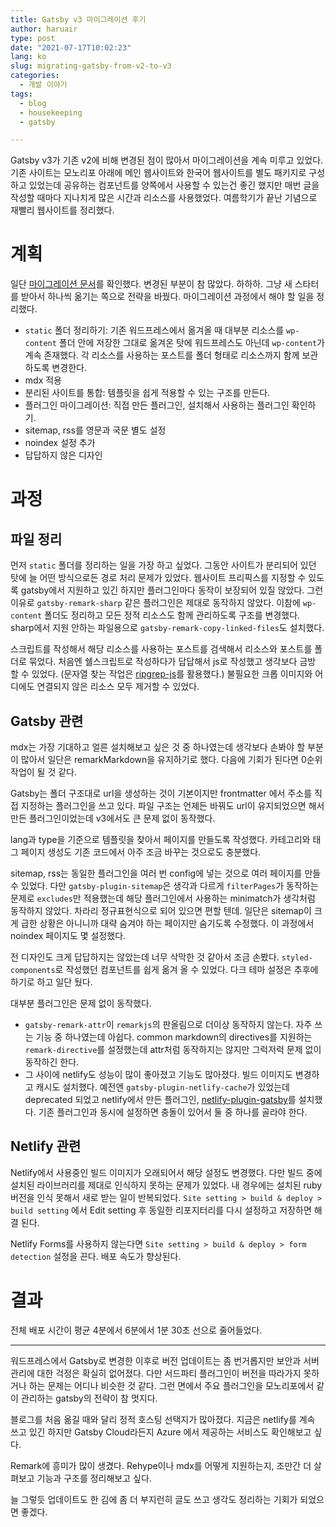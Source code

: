 ```yaml
---
title: Gatsby v3 마이그레이션 후기
author: haruair
type: post
date: "2021-07-17T10:02:23"
lang: ko
slug: migrating-gatsby-from-v2-to-v3
categories:
  - 개발 이야기
tags:
  - blog
  - housekeeping
  - gatsby

---
```


Gatsby v3가 기존 v2에 비해 변경된 점이 많아서 마이그레이션을 계속 미루고 있었다. 기존 사이트는 모노리포 아래에 메인 웹사이트와 한국어 웹사이트를 별도 패키지로 구성하고 있었는데 공유하는 컴포넌트를 양쪽에서 사용할 수 있는건 좋긴 했지만 매번 글을 작성할 때마다 지나치게 많은 시간과 리소스를 사용했었다. 여름학기가 끝난 기념으로 재빨리 웹사이트를 정리했다.

# 계획

일단 [마이그레이션 문서](https://www.gatsbyjs.com/docs/reference/release-notes/migrating-from-v2-to-v3/)를 확인했다. 변경된 부분이 참 많았다. 하하하. 그냥 새 스타터를 받아서 하나씩 옮기는 쪽으로 전략을 바꿨다. 마이그레이션 과정에서 해야 할 일을 정리했다.

- `static` 폴더 정리하기: 기존 워드프레스에서 옮겨올 때 대부분 리소스를 `wp-content` 폴더 안에 저장한 그대로 옮겨온 탓에 워드프레스도 아닌데 `wp-content`가 계속 존재했다. 각 리소스를 사용하는 포스트를 폴더 형태로 리소스까지 함께 보관하도록 변경한다.
- mdx 적용
- 분리된 사이트를 통합: 템플릿을 쉽게 적용할 수 있는 구조를 만든다.
- 플러그인 마이그레이션: 직접 만든 플러그인, 설치해서 사용하는 플러그인 확인하기.
- sitemap, rss를 영문과 국문 별도 설정
- noindex 설정 추가
- 답답하지 않은 디자인

# 과정

## 파일 정리

먼저 `static` 폴더를 정리하는 일을 가장 하고 싶었다. 그동안 사이트가 분리되어 있던 탓에 늘 어떤 방식으로든 경로 처리 문제가 있었다. 웹사이트 프리픽스를 지정할 수 있도록 gatsby에서 지원하고 있긴 하지만 플러그인마다 동작이 보장되어 있질 않았다. 그런 이유로 `gatsby-remark-sharp` 같은 플러그인은 제대로 동작하지 않았다. 이참에 `wp-content` 폴더도 정리하고 모든 정적 리소스도 함께 관리하도록 구조를 변경했다. sharp에서 지원 안하는 파일용으로 `gatsby-remark-copy-linked-files`도 설치했다.

스크립트를 작성해서 해당 리소스를 사용하는 포스트를 검색해서 리소스와 포스트를 폴더로 묶었다. 처음엔 쉘스크립트로 작성하다가 답답해서 js로 작성했고 생각보다 금방 할 수 있었다. (문자열 찾는 작업은 [ripgrep-js](https://github.com/alexlafroscia/ripgrep-js)를 활용했다.) 불필요한 크롭 이미지와 어디에도 연결되지 않은 리소스 모두 제거할 수 있었다.

## Gatsby 관련

mdx는 가장 기대하고 얼른 설치해보고 싶은 것 중 하나였는데 생각보다 손봐야 할 부분이 많아서 일단은 remarkMarkdown을 유지하기로 했다. 다음에 기회가 된다면 0순위 작업이 될 것 같다.

Gatsby는 폴더 구조대로 url을 생성하는 것이 기본이지만 frontmatter 에서 주소를 직접 지정하는 플러그인을 쓰고 있다. 파일 구조는 언제든 바꿔도 url이 유지되었으면 해서 만든 플러그인이었는데 v3에서도 큰 문제 없이 동작했다.

lang과 type을 기준으로 템플릿을 찾아서 페이지를 만들도록 작성했다. 카테고리와 태그 페이지 생성도 기존 코드에서 아주 조금 바꾸는 것으로도 충분했다.

sitemap, rss는 동일한 플러그인을 여러 번 config에 넣는 것으로 여러 페이지를 만들 수 있었다. 다만 `gatsby-plugin-sitemap`은 생각과 다르게 `filterPages`가 동작하는 문제로 `excludes`만 적용했는데 해당 플러그인에서 사용하는 minimatch가 생각처럼 동작하지 않았다. 차라리 정규표현식으로 되어 있으면 편할 텐데. 일단은 sitemap이 크게 급한 상황은 아니니까 대략 숨겨야 하는 페이지만 숨기도록 수정했다. 이 과정에서 noindex 페이지도 몇 설정했다.

전 디자인도 크게 답답하지는 않았는데 너무 삭막한 것 같아서 조금 손봤다. `styled-components`로 작성했던 컴포넌트를 쉽게 옮겨 올 수 있었다. 다크 테마 설정은 추후에 하기로 하고 일단 뒀다.

대부분 플러그인은 문제 없이 동작했다.

- `gatsby-remark-attr`이 `remarkjs`의 판올림으로 더이상 동작하지 않는다. 자주 쓰는 기능 중 하나였는데 아쉽다. common markdown의 directives를 지원하는 `remark-directive`를 설정했는데 attr처럼 동작하지는 않지만 그럭저럭 문제 없이 동작하긴 한다.
- 그 사이에 netlify도 성능이 많이 좋아졌고 기능도 많아졌다. 빌드 이미지도 변경하고 캐시도 설치했다. 예전엔 `gatsby-plugin-netlify-cache`가 있었는데 deprecated 되었고 netlify에서 만든 플러그인, [netlify-plugin-gatsby](https://github.com/netlify/netlify-plugin-gatsby)를 설치했다. 기존 플러그인과 동시에 설정하면 충돌이 있어서 둘 중 하나를 골라야 한다.

## Netlify 관련

Netlify에서 사용중인 빌드 이미지가 오래되어서 해당 설정도 변경했다. 다만 빌드 중에 설치된 라이브러리를 제대로 인식하지 못하는 문제가 있었다. 내 경우에는 설치된 ruby 버전을 인식 못해서 새로 받는 일이 반복되었다. `Site setting > build & deploy > build setting` 에서 Edit setting 후 동일한 리포지터리를 다시 설정하고 저장하면 해결 된다.

Netlify Forms를 사용하지 않는다면 `Site setting > build & deploy > form detection` 설정을 끈다. 배포 속도가 향상된다.

# 결과

전체 배포 시간이 평균 4분에서 6분에서 1분 30초 선으로 줄어들었다.

---

워드프레스에서 Gatsby로 변경한 이후로 버전 업데이트는 좀 번거롭지만 보안과 서버 관리에 대한 걱정은 확실히 없어졌다. 다만 서드파티 플러그인이 버전을 따라가지 못하거나 하는 문제는 어디나 비슷한 것 같다. 그런 면에서 주요 플러그인을 모노리포에서 같이 관리하는 gatsby의 전략이 참 멋지다.

블로그를 처음 옮길 때와 달리 정적 호스팅 선택지가 많아졌다. 지금은 netlify를 계속 쓰고 있긴 하지만 Gatsby Cloud라든지 Azure 에서 제공하는 서비스도 확인해보고 싶다.

Remark에 흥미가 많이 생겼다. Rehype이나 mdx를 어떻게 지원하는지, 조만간 더 살펴보고 기능과 구조를 정리해보고 싶다.

늘 그렇듯 업데이트도 한 김에 좀 더 부지런히 글도 쓰고 생각도 정리하는 기회가 되었으면 좋겠다.
